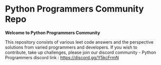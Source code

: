 # Python Programmers Community Repo
**Welcome to Python Programmers Community**

This repository consists of various leet code answers and the perspective solutions from varied programmers and developers. 
If you wish to contribute, take up challenges, please join our discord community - Python Programmers 
discord link : https://discord.gg/Y5kcFrmN
